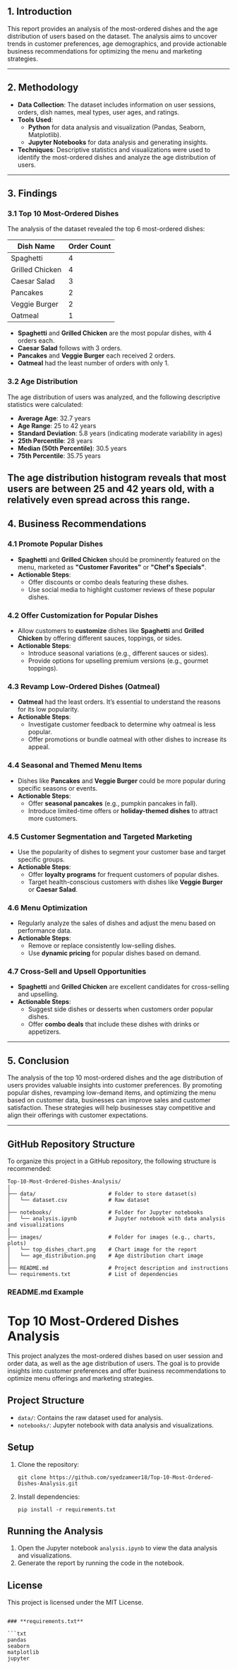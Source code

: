 ## **1. Introduction**
This report provides an analysis of the most-ordered dishes and the age distribution of users based on the dataset. The analysis aims to uncover trends in customer preferences, age demographics, and provide actionable business recommendations for optimizing the menu and marketing strategies.

---

## **2. Methodology**
- **Data Collection**: The dataset includes information on user sessions, orders, dish names, meal types, user ages, and ratings.
- **Tools Used**: 
  - **Python** for data analysis and visualization (Pandas, Seaborn, Matplotlib).
  - **Jupyter Notebooks** for data analysis and generating insights.
- **Techniques**: Descriptive statistics and visualizations were used to identify the most-ordered dishes and analyze the age distribution of users.

---

## **3. Findings**

### **3.1 Top 10 Most-Ordered Dishes**

The analysis of the dataset revealed the top 6 most-ordered dishes:

| Dish Name      | Order Count |
|----------------|-------------|
| Spaghetti      | 4           |
| Grilled Chicken| 4           |
| Caesar Salad   | 3           |
| Pancakes       | 2           |
| Veggie Burger  | 2           |
| Oatmeal        | 1           |

- **Spaghetti** and **Grilled Chicken** are the most popular dishes, with 4 orders each.
- **Caesar Salad** follows with 3 orders.
- **Pancakes** and **Veggie Burger** each received 2 orders.
- **Oatmeal** had the least number of orders with only 1.

### **3.2 Age Distribution**

The age distribution of users was analyzed, and the following descriptive statistics were calculated:

- **Average Age**: 32.7 years
- **Age Range**: 25 to 42 years
- **Standard Deviation**: 5.8 years (indicating moderate variability in ages)
- **25th Percentile**: 28 years
- **Median (50th Percentile)**: 30.5 years
- **75th Percentile**: 35.75 years

The **age distribution** histogram reveals that most users are between 25 and 42 years old, with a relatively even spread across this range.
---

## **4. Business Recommendations**

### **4.1 Promote Popular Dishes**
- **Spaghetti** and **Grilled Chicken** should be prominently featured on the menu, marketed as **"Customer Favorites"** or **"Chef's Specials"**.
- **Actionable Steps**:
  - Offer discounts or combo deals featuring these dishes.
  - Use social media to highlight customer reviews of these popular dishes.

### **4.2 Offer Customization for Popular Dishes**
- Allow customers to **customize** dishes like **Spaghetti** and **Grilled Chicken** by offering different sauces, toppings, or sides.
- **Actionable Steps**:
  - Introduce seasonal variations (e.g., different sauces or sides).
  - Provide options for upselling premium versions (e.g., gourmet toppings).

### **4.3 Revamp Low-Ordered Dishes (Oatmeal)**
- **Oatmeal** had the least orders. It’s essential to understand the reasons for its low popularity.
- **Actionable Steps**:
  - Investigate customer feedback to determine why oatmeal is less popular.
  - Offer promotions or bundle oatmeal with other dishes to increase its appeal.

### **4.4 Seasonal and Themed Menu Items**
- Dishes like **Pancakes** and **Veggie Burger** could be more popular during specific seasons or events.
- **Actionable Steps**:
  - Offer **seasonal pancakes** (e.g., pumpkin pancakes in fall).
  - Introduce limited-time offers or **holiday-themed dishes** to attract more customers.

### **4.5 Customer Segmentation and Targeted Marketing**
- Use the popularity of dishes to segment your customer base and target specific groups.
- **Actionable Steps**:
  - Offer **loyalty programs** for frequent customers of popular dishes.
  - Target health-conscious customers with dishes like **Veggie Burger** or **Caesar Salad**.

### **4.6 Menu Optimization**
- Regularly analyze the sales of dishes and adjust the menu based on performance data.
- **Actionable Steps**:
  - Remove or replace consistently low-selling dishes.
  - Use **dynamic pricing** for popular dishes based on demand.

### **4.7 Cross-Sell and Upsell Opportunities**
- **Spaghetti** and **Grilled Chicken** are excellent candidates for cross-selling and upselling.
- **Actionable Steps**:
  - Suggest side dishes or desserts when customers order popular dishes.
  - Offer **combo deals** that include these dishes with drinks or appetizers.

---

## **5. Conclusion**
The analysis of the top 10 most-ordered dishes and the age distribution of users provides valuable insights into customer preferences. By promoting popular dishes, revamping low-demand items, and optimizing the menu based on customer data, businesses can improve sales and customer satisfaction. These strategies will help businesses stay competitive and align their offerings with customer expectations.

---

## **GitHub Repository Structure**

To organize this project in a GitHub repository, the following structure is recommended:

```
Top-10-Most-Ordered-Dishes-Analysis/
│
├── data/                       # Folder to store dataset(s)
│   └── dataset.csv             # Raw dataset
│
├── notebooks/                  # Folder for Jupyter notebooks
│   └── analysis.ipynb          # Jupyter notebook with data analysis and visualizations
│
├── images/                     # Folder for images (e.g., charts, plots)
│   └── top_dishes_chart.png    # Chart image for the report
│   └── age_distribution.png    # Age distribution chart image
│
├── README.md                   # Project description and instructions
└── requirements.txt            # List of dependencies
```

### **README.md Example**
# Top 10 Most-Ordered Dishes Analysis

This project analyzes the most-ordered dishes based on user session and order data, as well as the age distribution of users. The goal is to provide insights into customer preferences and offer business recommendations to optimize menu offerings and marketing strategies.

## Project Structure

- `data/`: Contains the raw dataset used for analysis.
- `notebooks/`: Jupyter notebook with data analysis and visualizations.

## Setup

1. Clone the repository:
   ```
   git clone https://github.com/syedzameer18/Top-10-Most-Ordered-Dishes-Analysis.git
   ```
2. Install dependencies:
   ```
   pip install -r requirements.txt
   ```

## Running the Analysis

1. Open the Jupyter notebook `analysis.ipynb` to view the data analysis and visualizations.
2. Generate the report by running the code in the notebook.

## License

This project is licensed under the MIT License.
```

### **requirements.txt**

```txt
pandas
seaborn
matplotlib
jupyter
```
